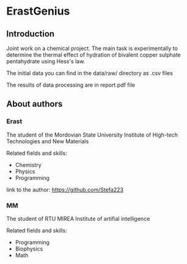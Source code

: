 # ErastGenius

## Introduction

Joint work on a chemical project.
The main task is experimentally to determine the thermal effect of hydration of bivalent copper sulphate pentahydrate using Hess's law.

The initial data you can find in the data/raw/ directory as .csv files

The results of data processing are in report.pdf file

## About authors

### Erast

The student of the Mordovian State University Institute of High-tech Technologies and New Materials

Related fields and skills:
- Chemistry
- Physics
- Programming

link to the author: https://github.com/Stefa223

### MM

The student of RTU MIREA Institute of artifial intelligence

Related fields and skills:
- Programming
- Biophysics
- Math
